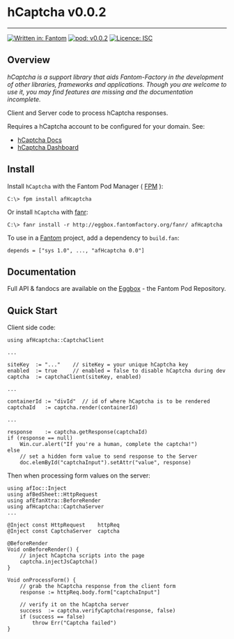 # hCaptcha v0.0.2
---

[![Written in: Fantom](http://img.shields.io/badge/written%20in-Fantom-lightgray.svg)](https://fantom-lang.org/)
[![pod: v0.0.2](http://img.shields.io/badge/pod-v0.0.2-yellow.svg)](http://eggbox.fantomfactory.org/pods/afHcaptcha)
[![Licence: ISC](http://img.shields.io/badge/licence-ISC-blue.svg)](https://choosealicense.com/licenses/isc/)

## Overview

*hCaptcha is a support library that aids Fantom-Factory in the development of other libraries, frameworks and applications. Though you are welcome to use it, you may find features are missing and the documentation incomplete.*

Client and Server code to process hCaptcha responses.

Requires a hCaptcha account to be configured for your domain. See:

* [hCaptcha Docs](https://docs.hcaptcha.com/)
* [hCaptcha Dashboard](https://dashboard.hcaptcha.com/)


## <a name="Install"></a>Install

Install `hCaptcha` with the Fantom Pod Manager ( [FPM](http://eggbox.fantomfactory.org/pods/afFpm) ):

    C:\> fpm install afHcaptcha

Or install `hCaptcha` with [fanr](https://fantom.org/doc/docFanr/Tool.html#install):

    C:\> fanr install -r http://eggbox.fantomfactory.org/fanr/ afHcaptcha

To use in a [Fantom](https://fantom-lang.org/) project, add a dependency to `build.fan`:

    depends = ["sys 1.0", ..., "afHcaptcha 0.0"]

## <a name="documentation"></a>Documentation

Full API & fandocs are available on the [Eggbox](http://eggbox.fantomfactory.org/pods/afHcaptcha/) - the Fantom Pod Repository.

## Quick Start

Client side code:

    using afHcaptcha::CaptchaClient
    
    ...
    
    siteKey  := "..."    // siteKey = your unique hCaptcha key
    enabled  := true     // enabled = false to disable hCaptcha during dev
    captcha  := captchaClient(siteKey, enabled)
    
    ...
    
    containerId := "divId"  // id of where hCaptcha is to be rendered
    captchaId   := captcha.render(containerId)
    
    ...
    
    response    := captcha.getResponse(captchaId)
    if (response == null)
        Win.cur.alert("If you're a human, complete the captcha!")
    else
        // set a hidden form value to send response to the Server
        doc.elemById("captchaInput").setAttr("value", response)
    

Then when processing form values on the server:

    using afIoc::Inject
    using afBedSheet::HttpRequest
    using afEfanXtra::BeforeRender
    using afHcaptcha::CaptchaServer
    ...
    
    @Inject const HttpRequest    httpReq
    @Inject const CaptchaServer  captcha
    
    @BeforeRender
    Void onBeforeRender() {
        // inject hCaptcha scripts into the page
        captcha.injectJsCaptcha()
    }
    
    Void onProcessForm() {
        // grab the hCaptcha response from the client form
        response := httpReq.body.form["captchaInput"]
    
        // verify it on the hCaptcha server
        success  := captcha.verifyCaptcha(response, false)
        if (success == false)
            throw Err("Captcha failed")
    }
    

